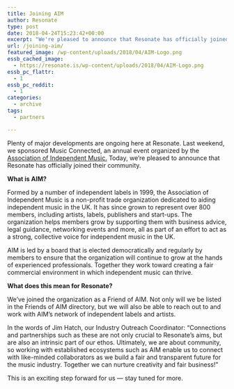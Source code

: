 ```yaml
---
title: Joining AIM
author: Resonate
type: post
date: 2018-04-24T15:23:42+00:00
excerpt: "We're pleased to announce that Resonate has officially joined the Association of Independent Music — a non-profit trade organization dedicated to supporting independent music in the UK."
url: /joining-aim/
featured_image: /wp-content/uploads/2018/04/AIM-Logo.png
essb_cached_image:
  - https://resonate.is/wp-content/uploads/2018/04/AIM-Logo.png
essb_pc_flattr:
  - 1
essb_pc_reddit:
  - 1
categories:
  - archive
tags:
  - partners

---
```

<p class="p1">
  Plenty of major developments are ongoing here at Resonate. Last weekend, we sponsored Music Connected, an annual event organized by the <a href="http://www.musicindie.com/" target="_blank" rel="noopener">Association of Independent Music.</a> Today, we&#8217;re pleased to announce that Resonate has officially joined their community.
</p>

<p class="p1">
  <b>What is AIM?</b>
</p>

<p class="p1">
  Formed by a number of independent labels in 1999, the Association of Independent Music is a non-profit trade organization dedicated to aiding independent music in the UK. It has since grown to represent over 800 members, including artists, labels, publishers and start-ups. The organization helps members grow by supporting them with business advice, legal guidance, networking events and more, all as part of an effort to act as a strong, collective voice for independent music in the UK.
</p>

<p class="p1">
  AIM is led by a board that is elected democratically and regularly by members to ensure that the organization will continue to grow at the hands of experienced professionals. Together they work toward creating a fair commercial environment in which independent music can thrive.
</p>

<p class="p1">
  <b>What does this mean for Resonate?</b>
</p>

<p class="p1">
  We’ve joined the organization as a Friend of AIM. Not only will we be listed in the Friends of AIM directory, but we will also be able to reach out to and work with AIM’s network of independent labels and artists.
</p>

In the words of Jim Hatch, our Industry Outreach Coordinator: “Connections and partnerships such as these are not only crucial to Resonate’s aims, but are also an intrinsic part of our ethos. Ultimately, we are about community, so working with established ecosystems such as AIM enable us to connect with like-minded collaborators as we build a fair and transparent future for the music industry. Together we can nurture creativity and fair business!”

<p class="p1">
  This is an exciting step forward for us — stay tuned for more.
</p>